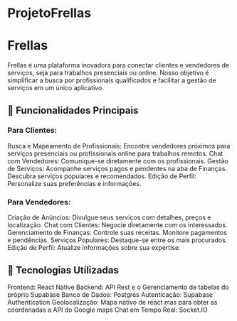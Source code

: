 # ProjetoFrellas

# Frellas
Frellas é uma plataforma inovadora para conectar clientes e vendedores de serviços, seja para trabalhos presenciais ou online. Nosso objetivo é simplificar a busca por profissionais qualificados e facilitar a gestão de serviços em um único aplicativo.

## 🎯 Funcionalidades Principais
### Para Clientes:
Busca e Mapeamento de Profissionais: Encontre vendedores próximos para serviços presenciais ou profissionais online para trabalhos remotos.
Chat com Vendedores: Comunique-se diretamente com os profissionais.
Gestão de Serviços:
Acompanhe serviços pagos e pendentes na aba de Finanças.
Descubra serviços populares e recomendados.
Edição de Perfil: Personalize suas preferências e informações.

### Para Vendedores:
Criação de Anúncios: Divulgue seus serviços com detalhes, preços e localização.
Chat com Clientes: Negocie diretamente com os interessados.
Gerenciamento de Finanças:
Controle suas receitas.
Monitore pagamentos e pendências.
Serviços Populares: Destaque-se entre os mais procurados.
Edição de Perfil: Atualize informações sobre sua expertise.

## 🚀 Tecnologias Utilizadas
Frontend: React Native
Backend: API Rest e o Gerenciamento de tabelas do próprio Supabase
Banco de Dados: Postgres
Autenticação: Supabase Authentication
Geolocalização: Mapa nativo de react mas para obter as coordenadas a API do Google maps
Chat em Tempo Real: Socket.IO
